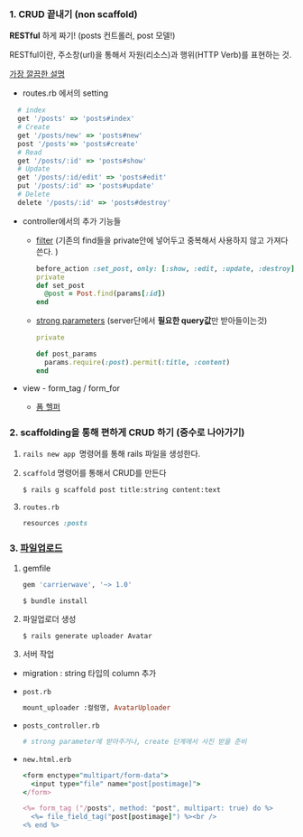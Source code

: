 ### 1. CRUD 끝내기 (non scaffold)

**RESTful** 하게 짜기! (posts 컨트롤러, post 모델!)

RESTful이란, 주소창(url)을 통해서 자원(리소스)과 행위(HTTP Verb)를 표현하는 것.

[가장 깔끔한 설명](http://meetup.toast.com/posts/92)

-  routes.rb 에서의 setting

  ```ruby
    # index
    get '/posts' => 'posts#index'
    # Create
    get '/posts/new' => 'posts#new'
    post '/posts'=> 'posts#create'
    # Read
    get '/posts/:id' => 'posts#show'
    # Update
    get '/posts/:id/edit' => 'posts#edit'
    put '/posts/:id' => 'posts#update'
    # Delete
    delete '/posts/:id' => 'posts#destroy'
  ```

- controller에서의 추가 기능들

  - [filter](http://guides.rorlab.org/action_controller_overview.html#%ED%95%84%ED%84%B0) (기존의 find들을 private안에 넣어두고 중복해서 사용하지 않고 가져다쓴다. )

    ```ruby
    before_action :set_post, only: [:show, :edit, :update, :destroy]
    private
    def set_post
      @post = Post.find(params[:id])
    end
    ```

  - [strong parameters](http://guides.rorlab.org/action_controller_overview.html#strong-parameters) (server단에서 **필요한 query값**만 받아들이는것)

    ```ruby
    private

    def post_params
      params.require(:post).permit(:title, :content)
    end
    ```

- view - form_tag / form_for

  - [폼 헬퍼](http://guides.rorlab.org/form_helpers.html)

### 2. scaffolding을 통해  편하게 CRUD 하기 (중수로 나아가기)

 1.  `rails new app `명령어를 통해 rails 파일을 생성한다.

 2.  `scaffold` 명령어를 통해서 CRUD를 만든다

     ```
     $ rails g scaffold post title:string content:text
     ```

3. `routes.rb`

     ```ruby
     resources :posts
     ```

### 3. [파일업로드](https://github.com/carrierwaveuploader/carrierwave)

1. gemfile

   ```ruby
   gem 'carrierwave', '~> 1.0'
   ```

   ```
   $ bundle install
   ```

2. 파일업로더 생성

   ```
   $ rails generate uploader Avatar
   ```

3. 서버 작업

- migration : string 타입의 column 추가

- `post.rb`

  ```ruby
  mount_uploader :컬럼명, AvatarUploader
  ```

- `posts_controller.rb`

  ```ruby
  # strong parameter에 받아주거나, create 단계에서 사진 받을 준비
  ```

- `new.html.erb`

  ```ruby
  <form enctype="multipart/form-data">
    <input type="file" name="post[postimage]">
  </form>

  <%= form_tag ("/posts", method: "post", multipart: true) do %>
    <%= file_field_tag("post[postimage]") %><br />
  <% end %>
  ```

  ​